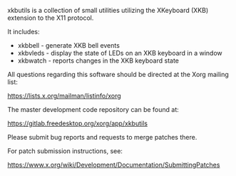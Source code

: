 xkbutils is a collection of small utilities utilizing the XKeyboard (XKB)
extension to the X11 protocol.

It includes:

 * xkbbell  - generate XKB bell events
 * xkbvleds - display the state of LEDs on an XKB keyboard in a window
 * xkbwatch - reports changes in the XKB keyboard state

All questions regarding this software should be directed at the
Xorg mailing list:

  https://lists.x.org/mailman/listinfo/xorg

The master development code repository can be found at:

  https://gitlab.freedesktop.org/xorg/app/xkbutils

Please submit bug reports and requests to merge patches there.

For patch submission instructions, see:

  https://www.x.org/wiki/Development/Documentation/SubmittingPatches

